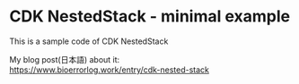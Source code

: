 # CDK NestedStack - minimal example
This is a sample code of CDK NestedStack

My blog post(日本語) about it:  
https://www.bioerrorlog.work/entry/cdk-nested-stack